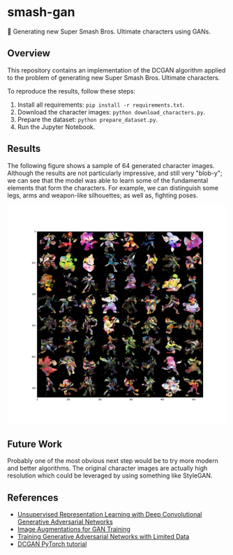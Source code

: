 # smash-gan
:facepunch: Generating new Super Smash Bros. Ultimate characters using GANs.

## Overview

This repository contains an implementation of the DCGAN algorithm applied to the problem of generating new Super Smash Bros. Ultimate characters.

To reproduce the results, follow these steps:

1. Install all requirements: `pip install -r requirements.txt`.
1. Download the character images: `python download_characters.py`.
1. Prepare the dataset: `python prepare_dataset.py`.
1. Run the Jupyter Notebook.

## Results

The following figure shows a sample of 64 generated character images. Although the results are not particularly impressive, and still very "blob-y"; we can see that the model was able to learn some of the fundamental elements that form the characters. For example, we can distinguish some legs, arms and weapon-like silhouettes; as well as, fighting poses.

<p align="center">
  <img src="output/fake_characters.png">
</p>

## Future Work

Probably one of the most obvious next step would be to try more modern and better algorithms. The original character images are actually high resolution which could be leveraged by using something like StyleGAN.

## References

- [Unsupervised Representation Learning with Deep Convolutional Generative Adversarial Networks](https://arxiv.org/abs/1511.06434)
- [Image Augmentations for GAN Training](https://arxiv.org/abs/2006.02595)
- [Training Generative Adversarial Networks with Limited Data](https://arxiv.org/abs/2006.06676)
- [DCGAN PyTorch tutorial](https://pytorch.org/tutorials/beginner/dcgan_faces_tutorial.html)